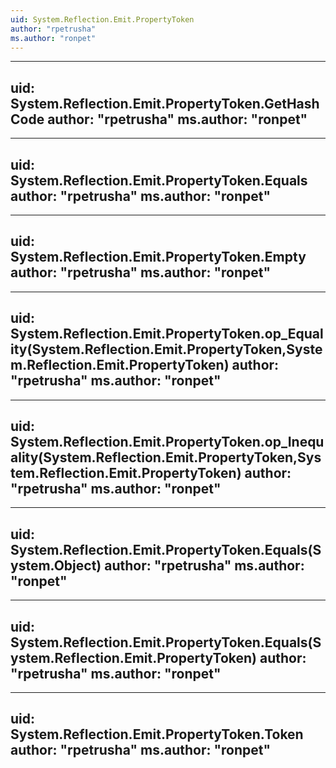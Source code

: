 ```yaml
---
uid: System.Reflection.Emit.PropertyToken
author: "rpetrusha"
ms.author: "ronpet"
---
```


---
uid: System.Reflection.Emit.PropertyToken.GetHashCode
author: "rpetrusha"
ms.author: "ronpet"
---

---
uid: System.Reflection.Emit.PropertyToken.Equals
author: "rpetrusha"
ms.author: "ronpet"
---

---
uid: System.Reflection.Emit.PropertyToken.Empty
author: "rpetrusha"
ms.author: "ronpet"
---

---
uid: System.Reflection.Emit.PropertyToken.op_Equality(System.Reflection.Emit.PropertyToken,System.Reflection.Emit.PropertyToken)
author: "rpetrusha"
ms.author: "ronpet"
---

---
uid: System.Reflection.Emit.PropertyToken.op_Inequality(System.Reflection.Emit.PropertyToken,System.Reflection.Emit.PropertyToken)
author: "rpetrusha"
ms.author: "ronpet"
---

---
uid: System.Reflection.Emit.PropertyToken.Equals(System.Object)
author: "rpetrusha"
ms.author: "ronpet"
---

---
uid: System.Reflection.Emit.PropertyToken.Equals(System.Reflection.Emit.PropertyToken)
author: "rpetrusha"
ms.author: "ronpet"
---

---
uid: System.Reflection.Emit.PropertyToken.Token
author: "rpetrusha"
ms.author: "ronpet"
---
